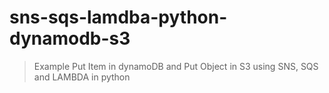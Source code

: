 # sns-sqs-lamdba-python-dynamodb-s3
> Example Put Item in dynamoDB and Put Object in S3 using SNS, SQS and LAMBDA in python 
